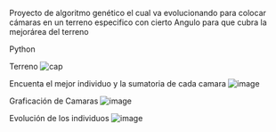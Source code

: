 Proyecto de algoritmo genético el cual va evolucionando para colocar cámaras en un terreno especifico con cierto Angulo para que cubra la mejorárea del terreno

Python 

Terreno
![cap](https://github.com/ramix3/Camaras/assets/83618204/d6f36c99-c7df-43dc-9f68-46f9de3bba88)

Encuenta el mejor individuo y la sumatoria de cada camara 
![image](https://github.com/ramix3/Camaras/assets/83618204/5dafe00d-0b75-4b19-b692-913660c6525f)

Graficación de Camaras
![image](https://github.com/ramix3/Camaras/assets/83618204/16d889b5-75cb-45cd-8ace-bfba12da1d77)

Evolución de los individuos
![image](https://github.com/ramix3/Camaras/assets/83618204/94d72ed0-9bd8-459e-9a1f-bcbfa1239b26)
